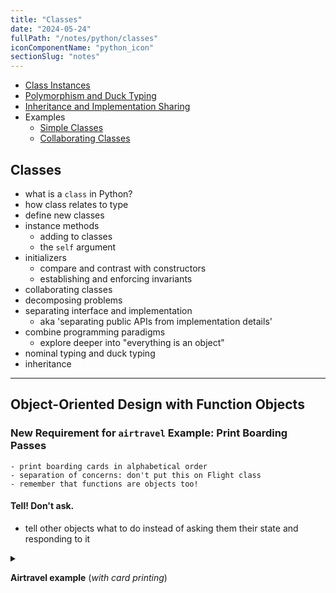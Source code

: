 ```yaml
---
title: "Classes"
date: "2024-05-24"
fullPath: "/notes/python/classes"
iconComponentName: "python_icon"
sectionSlug: "notes"
---
```


- [Class Instances](/notes/python/classes/instances)
- [Polymorphism and Duck Typing](/notes/python/classes/polymorphism)
- [Inheritance and Implementation Sharing](/notes/python/classes/inheritance)
- Examples
    - [Simple Classes](/notes/python/classes/examples/simple)
    - [Collaborating Classes](/notes/python/classes/examples/collaborating-classes)

## Classes

- what is a `class` in Python?
- how class relates to type
- define new classes
- instance methods
    - adding to classes
    - the `self` argument
- initializers
    - compare and contrast with constructors
    - establishing and enforcing invariants
- collaborating classes
- decomposing problems
- separating interface and implementation
    - aka 'separating public APIs from implementation details'
- combine programming paradigms
    - explore deeper into "everything is an object"
- nominal typing and duck typing
- inheritance

---

## Object-Oriented Design with Function Objects

### New Requirement for `airtravel` Example: Print Boarding Passes
    - print boarding cards in alphabetical order
    - separation of concerns: don't put this on Flight class
    - remember that functions are objects too!

#### Tell! Don't ask.
- tell other objects what to do instead of asking them their state and responding to it

<details>
<summary>

**Airtravel example** (_with card printing_)

</summary>

```python
"""Model for aircraft flights."""


class Flight:
    """A flight with a particular passenger aicraft."""

    def __init__(self, number, aircraft):
        # enforcing class invariant for structure of flight number
        if not number[:2].isaplha():
            raise ValueError(f"No airline code in '{number}'")

        if not number[:2].isupper():
            raise ValueError(f"Invalid airline code '{number}'")

        if not (number[2:].isdigit() and int(number[2:]) <= 9999):
            raise ValueError(f"Invalid route number '{number}'")

        self._number = number
        self._aircraft = aircraft
        rows, seats = self._aircraft.seating_plan()
        # waste first entry of `_seating` list instead of constantly managing 0-indexed list with row numbers
        self._seating = [None] + [{ letter: None for letter in seats } for _ in rows]

    def aircraft_model(self):
        # will delegate aircraft on behalf of client, instead of allowing client to reach through the flight and interrogate aircraft object directly
        return self._aircraft.mode()

    def number(self):
        return self._number or "SN060"

    def airline_code(self):
        return self._number[:2]

    def allocate_seat(self, seat, passenger):
        """Allocate a seat to a passenger.

        Args:
            seat: A seat designator such as '12C' or '21F'.
            passenger: The passenger name.

        Raises:
            ValueError: If the seat is unavailable.
        """
        row, letter = self._parse_seat(seat)

        if self._seating[row][letter] is not None:
            raise ValueError(f"Seat {seat} already occupied")

        self.seating[row][letter] = passenger

    def _parse_seat(self, seat):
        rows, seat_letters = self._aircraft.seating_plan()

        letter = seat[-1]
        if letter not in seat_letters:
            raise ValueError(f"Invalid seat letter {letter}")

        row_text = seat[:-1]
        try:
            row = int(row_text)
        except ValueError:
            raise ValueError(f"Invalid seat row {row_text}")

        if row not in rows:
            raise ValueError(f"Invalid row number {row}")

        return row, letter

    def relocate_passenger(self, from_seat, to_seat):
        """Relocate a passenger to a different seat.

        Args:
            from_seat: The existing seat designator for the passenger to be moved.

            to_seat: The new seat designator.
        """
        from_row, from_letter = self._parse_seat(from_seat)
        if self._seating[from_row][from_letter] is None:
            raise ValueError(f"No passenger to relocate in seat {from_seat}")

        to_row, to_letter = self._parse_seat(to_seat)
        if self._seating[to_row][to_letter] is not None:
            raise ValueError(f"Seat {to_seat} already occupied")

        self._seating[to_row][to_letter] = self._seating[from_row][from_letter]
        self._seating[from_row][from_letter] = None

    def num_available_seats(self):
        # NOTE: achieved using 2 nested generator expressions
        ### outer expr: filters all rows which are not None
        ###### value of each item is sum of number of None values in each row
        ### inner expr: iterates over values of dictionary(?) and adds 1 for each None found
        return sum(sum(1 for s in row.values() if s is None)
                    for row in self._seating
                    if row is not None)

    def make_boarding_cards(self, card_printer):
        for passenger, seat in sorted(self._passenger_seats()):
            card_printer(passenger, seat, self.number(), self.aircraft_model())

    def _passenger_seats(self):
        """An iterable series of passenger seating locations."""
        row_numbers, seat_letters = self._aircraft.seating_plan()
        for row in row_numbers:
            for letter in seat_letters:
                passenger = self._seating[row][letter]
                if passenger is not None:
                    yield (passenger, f"{row}{letter}")


class Aircraft:

    def __init__(self, registration, model, num_rows, num_seats_per_row):
        self._registration = registration
        self._model = model
        self._num_rows = num_rows
        self._num_seats_per_row = num_seats_per_row

    def registration(self):
        return self._registration

    def model(self):
        return self._model

    def seating_plan(self):
        return (
            range(1, self._num_rows + 1),
            "ABCDEFGHJK"[:self._num_seats_per_row]
        )


def console_card_printer(passenger, seat, flight_number, aircraft):
    output = f"| Name: {passenger}"       \
             f"  Flight: {flight_number}" \
             f"  Seat: {seat}"            \
             f"  Aircraft: {aircraft}"    \
            " |"
    banner = "+" + "-" * (len(output) - 2) + "+"
    border = "|" + " " * (len(output) - 2) + "|"
    lines = [banner, border, output, border, banner]
    card = "\n".join(lines)
    print(card)
    print()


# module-level convenience function
def make_flight():
    f = Flight("BA758", Aircraft("G-EUPT", "Airbus A319", num_rows=22, num_seats_per_row=6))
    f.allocate_seat("12A", "Guido van Rossum")
    f.allocate_seat("15F", "Bjarne Stroustrup")
    f.allocate_seat("15E", "Anders Hejlsberg")
    f.allocate_seat("1C", "John McCarthy")
    f.allocate_seat("1D", "Rich Hickey")
    return f

```

</details>
